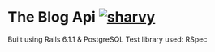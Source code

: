 # The Blog Api [![sharvy](https://circleci.com/gh/sharvy/the-blog-api.svg?style=svg)](https://circleci.com/gh/sharvy/the-blog-api)

Built using Rails 6.1.1 & PostgreSQL
Test library used: RSpec
